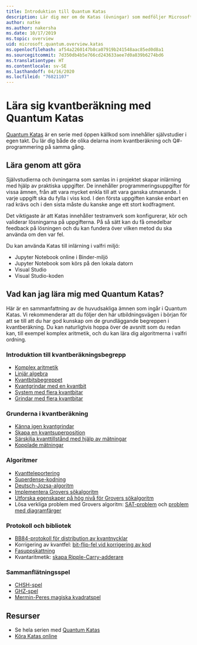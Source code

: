 ```yaml
---
title: Introduktion till Quantum Katas
description: Lär dig mer om de Katas (övningar) som medföljer Microsoft Quantum Development Kit (QDK)
author: natke
ms.author: nakersha
ms.date: 10/17/2019
ms.topic: overview
uid: microsoft.quantum.overview.katas
ms.openlocfilehash: af54a2260147b8ca07919b241548aac85ed0d8a1
ms.sourcegitcommit: 7d350db4b5e766cd243633aee7d0a839b6274bd6
ms.translationtype: HT
ms.contentlocale: sv-SE
ms.lasthandoff: 04/16/2020
ms.locfileid: "76821107"
---
```

# <a name="learn-quantum-computing-with-the-quantum-katas"></a>Lära sig kvantberäkning med Quantum Katas

[Quantum Katas](https://github.com/Microsoft/QuantumKatas/) är en serie med öppen källkod som innehåller självstudier i egen takt. Du lär dig både de olika delarna inom kvantberäkning och Q#-programmering på samma gång.

## <a name="learning-by-doing"></a>Lära genom att göra

Självstudierna och övningarna som samlas in i projektet skapar inlärning med hjälp av praktiska uppgifter. De innehåller programmeringsuppgifter för vissa ämnen, från att vara mycket enkla till att vara ganska utmanande. I varje uppgift ska du fylla i viss kod. I den första uppgiften kanske enbart en rad krävs och i den sista måste du kanske ange ett stort kodfragment.

Det viktigaste är att Katas innehåller testramverk som konfigurerar, kör och validerar lösningarna på uppgifterna. På så sätt kan du få omedelbar feedback på lösningen och du kan fundera över vilken metod du ska använda om den var fel.

Du kan använda Katas till inlärning i valfri miljö:

* Jupyter Notebook online i Binder-miljö
* Jupyter Notebook som körs på den lokala datorn
* Visual Studio
* Visual Studio-koden

## <a name="what-can-i-learn-with-the-quantum-katas"></a>Vad kan jag lära mig med Quantum Katas?

Här är en sammanfattning av de huvudsakliga ämnen som ingår i Quantum Katas. Vi rekommenderar att du följer den här utbildningsvägen i början för att se till att du har god kunskap om de grundläggande begreppen i kvantberäkning. Du kan naturligtvis hoppa över de avsnitt som du redan kan, till exempel komplex aritmetik, och du kan lära dig algoritmerna i valfri ordning.

### <a name="introduction-to-quantum-computing-concepts"></a>Introduktion till kvantberäkningsbegrepp

* [Komplex aritmetik](https://github.com/microsoft/QuantumKatas/tree/master/tutorials/ComplexArithmetic)
* [Linjär algebra](https://github.com/microsoft/QuantumKatas/tree/master/tutorials/LinearAlgebra)
* [Kvantbitsbegreppet](https://github.com/microsoft/QuantumKatas/tree/master/tutorials/Qubit)
* [Kvantgrindar med en kvantbit](https://github.com/microsoft/QuantumKatas/tree/master/tutorials/SingleQubitGates)
* [System med flera kvantbitar](https://github.com/microsoft/QuantumKatas/tree/master/tutorials/MultiQubitSystems)
* [Grindar med flera kvantbitar](https://github.com/microsoft/QuantumKatas/tree/master/tutorials/MultiQubitGates)

### <a name="quantum-computing-fundamentals"></a>Grunderna i kvantberäkning

* [Känna igen kvantgrindar](https://github.com/microsoft/QuantumKatas/tree/master/BasicGates)
* [Skapa en kvantsuperposition](https://github.com/microsoft/QuantumKatas/tree/master/Superposition)
* [Särskilja kvanttillstånd med hjälp av mätningar](https://github.com/microsoft/QuantumKatas/tree/master/Measurements)
* [Kopplade mätningar](https://github.com/microsoft/QuantumKatas/tree/master/JointMeasurements)

### <a name="algorithms"></a>Algoritmer

* [Kvantteleportering](https://github.com/microsoft/QuantumKatas/tree/master/Teleportation)
* [Superdense-kodning](https://github.com/microsoft/QuantumKatas/tree/master/SuperdenseCoding)
* [Deutsch-Jozsa-algoritm](https://github.com/microsoft/QuantumKatas/tree/master/tutorials/ExploringDeutschJozsaAlgorithm)
* [Implementera Grovers sökalgoritm](https://github.com/microsoft/QuantumKatas/tree/master/GroversAlgorithm)
* [Utforska egenskaper på hög nivå för Grovers sökalgoritm](https://github.com/microsoft/QuantumKatas/tree/master/tutorials/ExploringGroversAlgorithm)
* Lösa verkliga problem med Grovers algoritm: [SAT-problem](https://github.com/microsoft/QuantumKatas/tree/master/SolveSATWithGrover) och [problem med diagramfärger](https://github.com/microsoft/QuantumKatas/tree/master/GraphColoring)

### <a name="protocols-and-libraries"></a>Protokoll och bibliotek

* [BB84-protokoll för distribution av kvantnycklar](https://github.com/microsoft/QuantumKatas/tree/master/KeyDistribution_BB84)
* Korrigering av kvantfel: [bit-flip-fel vid korrigering av kod](https://github.com/microsoft/QuantumKatas/tree/master/QEC_BitFlipCode)
* [Fasuppskattning](https://github.com/microsoft/QuantumKatas/blob/master/PhaseEstimation)
* Kvantaritmetik: [skapa Ripple-Carry-adderare](https://github.com/microsoft/QuantumKatas/blob/master/RippleCarryAdder)

### <a name="entanglement-games"></a>Sammanflätningsspel

* [CHSH-spel](https://github.com/microsoft/QuantumKatas/tree/master/CHSHGame)
* [GHZ-spel](https://github.com/microsoft/QuantumKatas/tree/master/GHZGame)
* [Mermin-Peres magiska kvadratspel](https://github.com/microsoft/QuantumKatas/tree/master/MagicSquareGame)

## <a name="resources"></a>Resurser

* Se hela serien med [Quantum Katas](https://github.com/microsoft/QuantumKatas)
* [Köra Katas online](https://aka.ms/try-quantum-katas)
